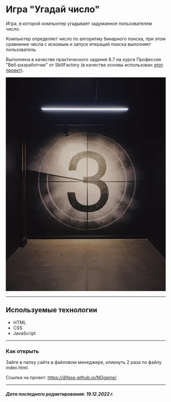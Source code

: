 # Игра "Угадай число"

Игра, в которой компьютер угадывает задуманное пользователем число.

Компьютер определяет число по алгоритму бинарного поиска, при этом сравнение числа с искомым и запуск итераций поиска выполняет пользователь.

Выполнена в качестве практического задания 8.7 на курсе Профессия "Веб-разработчик" от SkillFactory (в качестве основы использован [этот проект](https://github.com/SkillfactoryCoding/php/tree/master/bjs/07_Number_and_string)).

[![number](/nggame.jpg "Ссылка на проект")](https://difese.github.io/NGgame/)

***

## Используемые технологии

* HTML
* CSS
* JavaScript

***

### Как открыть

Зайти в папку сайта в файловом менеджере, кликнуть 2 раза по файлу index.html.

Ссылка на проект: <https://difese.github.io/NGgame/>

***

#### *Дата последнего редактирования: 19.12.2022 г.*
